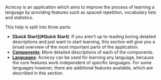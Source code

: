 Acnicoy is an application which aims to improve the process of learning a language
by providing features such as spaced repetition, vocabulary lists and statistics.

This help is split into three parts:
- **[Quick Start](#Quick Start)**: If you aren't up to reading boring detailed descriptions
  and just want to start learning, this section will give you a broad overview of the most
  important parts of the application.
- **[Components](#Components)**: More detailed descriptions of each of the components.
- **[Languages](#Languages)**: Acnicoy can be used for learning any language, because the
  core features work independent of specific languages. For some languages however, there
  are additional features available, which are described in this section.
